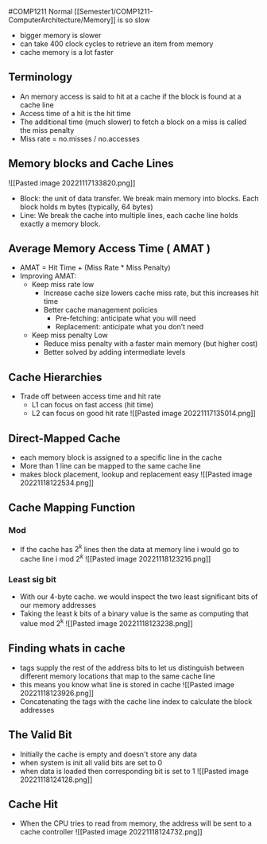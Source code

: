#COMP1211 
Normal [[Semester1/COMP1211-ComputerArchitecture/Memory]] is so slow
- bigger memory is slower
- can take 400 clock cycles to retrieve an item from memory
- cache memory is a lot faster
## Terminology
- An memory access is said to hit at a cache if the block is found at a cache line
- Access time of a hit is the hit time
- The additional time (much slower) to fetch a block on a miss is called the miss penalty
- Miss rate = no.misses / no.accesses

## Memory blocks and Cache Lines
![[Pasted image 20221117133820.png]]
- Block: the unit of data transfer. We break main memory into blocks. Each block holds m bytes (typically, 64 bytes)
- Line: We break the cache into multiple lines, each cache line holds exactly a memory block.

## Average Memory Access Time ( AMAT )
- AMAT = Hit Time + (Miss Rate * Miss Penalty)
- Improving AMAT:
	- Keep miss rate low
		- Increase cache size lowers cache miss rate, but this increases hit time
		- Better cache management policies
			- Pre-fetching: anticipate what you will need
			- Replacement: anticipate what you don’t need
	- Keep miss penalty Low
		- Reduce miss penalty with a faster main memory (but higher cost)
		- Better solved by adding intermediate levels

## Cache Hierarchies
- Trade off between access time and hit rate
	- L1 can focus on fast access (hit time)
	- L2 can focus on good hit rate
![[Pasted image 20221117135014.png]]

## Direct-Mapped Cache
- each memory block is assigned to a specific line in the cache
- More than 1 line can be mapped to the same cache line
- makes block placement, lookup and replacement easy
![[Pasted image 20221118122534.png]]

## Cache Mapping Function
### Mod
- If the cache has $2^k$ lines then the data at memory line i would go to cache line i mod $2^k$
![[Pasted image 20221118123216.png]]
### Least sig bit
- With our 4-byte cache. we would inspect the two least significant bits of our memory addresses
- Taking the least k bits of a binary value is the same as computing that value mod 2<sup>k</sup>
![[Pasted image 20221118123238.png]]

## Finding whats in cache
- tags supply the rest of the address bits to let us distinguish between different memory locations that map to the same cache line
- this means you know what line is stored in cache
![[Pasted image 20221118123926.png]]
- Concatenating the tags with the cache line index to calculate the block addresses

## The Valid Bit
- Initially the cache is empty and doesn't store any data
- when system is init all valid bits are set to 0
- when data is loaded then corresponding bit is set to 1
![[Pasted image 20221118124128.png]]

## Cache Hit
- When the CPU tries to read from memory, the address will be sent to a cache controller
![[Pasted image 20221118124732.png]]
